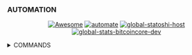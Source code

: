<AUTOMATION>
<p>

### AUTOMATION
<CENTER>

[![Awesome](https://awesome.re/badge.svg)](https://github.com/sindresorhus/awesome)
[![automate](https://github.com/RandyMcMillan/randymcmillan/actions/workflows/automate.yml/badge.svg)](https://github.com/RandyMcMillan/randymcmillan/actions/workflows/automate.yml) [![global-statoshi-host](https://github.com/RandyMcMillan/randymcmillan/actions/workflows/statoshi.host.yml/badge.svg)](https://github.com/RandyMcMillan/randymcmillan/actions/workflows/statoshi.host.yml) [![global-stats-bitcoincore-dev](https://github.com/RandyMcMillan/randymcmillan/actions/workflows/stats.bitcoincore.dev.yml/badge.svg)](https://github.com/RandyMcMillan/randymcmillan/actions/workflows/stats.bitcoincore.dev.yml)

</CENTER>

</p>
</AUTOMATION>


<details>
<summary>COMMANDS</summary>

```shell
TOKEN=$(~/GH_TOKEN); export TOKEN && curl -I https://api.github.com -u $(GIT_USER):$TOKEN
```
</p>
</details>


